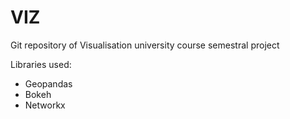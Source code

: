 # VIZ

Git repository of Visualisation university course semestral project

Libraries used:
- Geopandas
- Bokeh
- Networkx
